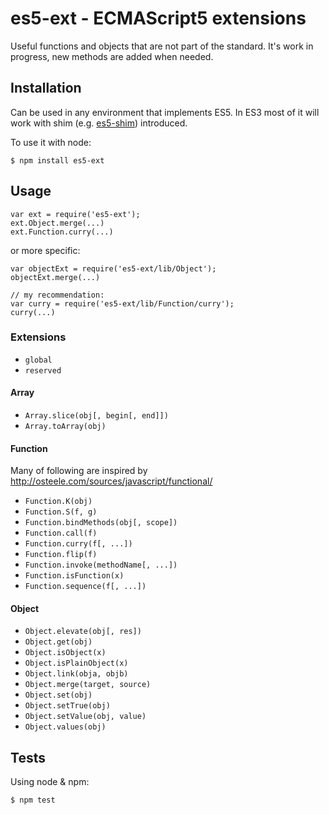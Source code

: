 # es5-ext - ECMAScript5 extensions

Useful functions and objects that are not part of the standard.
It's work in progress, new methods are added when needed.

## Installation

Can be used in any environment that implements ES5.
In ES3 most of it will work with shim (e.g. [es5-shim](https://github.com/kriskowal/es5-shim)) introduced.

To use it with node:

	$ npm install es5-ext

## Usage

	var ext = require('es5-ext');
	ext.Object.merge(...)
	ext.Function.curry(...)

or more specific:

	var objectExt = require('es5-ext/lib/Object');
	objectExt.merge(...)

	// my recommendation:
	var curry = require('es5-ext/lib/Function/curry');
	curry(...)

### Extensions

* `global`
* `reserved`

#### Array

* `Array.slice(obj[, begin[, end]])`
* `Array.toArray(obj)`

#### Function

Many of following are inspired by
http://osteele.com/sources/javascript/functional/

* `Function.K(obj)`
* `Function.S(f, g)`
* `Function.bindMethods(obj[, scope])`
* `Function.call(f)`
* `Function.curry(f[, ...])`
* `Function.flip(f)`
* `Function.invoke(methodName[, ...])`
* `Function.isFunction(x)`
* `Function.sequence(f[, ...])`

#### Object

* `Object.elevate(obj[, res])`
* `Object.get(obj)`
* `Object.isObject(x)`
* `Object.isPlainObject(x)`
* `Object.link(obja, objb)`
* `Object.merge(target, source)`
* `Object.set(obj)`
* `Object.setTrue(obj)`
* `Object.setValue(obj, value)`
* `Object.values(obj)`

## Tests

Using node &amp; npm:

	$ npm test
